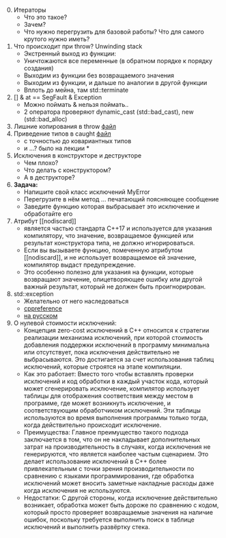 0. Итераторы
    - Что это такое?
    - Зачем?
    - Что нужно перегрузить для базовой работы? Что для самого крутого нужно иметь?
1. Что происходит при throw?  Unwinding stack
    - Экстренный выход из функции:
    - Уничтожаются все переменные (в обратном порядке к порядку создания)
    - Выходим из функции без возвращаемого значения
    - Выходим из функции, и дальше по аналогии в другой функции
    - Вплоть до мейна, там std::terminate 
2. [] & at == SegFault & Exception
    - Можно поймать & нельзя поймать..
    - 2 оператора проверяют dynamic_cast (std::bad_cast), new (std::bad_alloc)
3. Лишние копирования в throw [файл](exceptions_1.cpp)
4. Приведение типов в caught [файл](exceptions_2.cpp)
    - с точностью до ковариантных типов
    - и ...? было на лекции *
5. Исключения в конструкторе и деструкторе
    - Чем плохо?
    - Что делать с конструктором?
    - А в деструкторе?
6. **Задача:**
    - Напишите свой класс исключений MyError
    - Перегрузите в нём метод ... печатающий поясняющее сообщение
    - Заведите функцию которая выбрасывает это исключение и обработайте его
7. Атрибут [[nodiscard]]
    - является частью стандарта C++17 и используется для указания компилятору, что значение, возвращаемое функцией или результат конструктора типа, не должно игнорироваться.
    - Если вы вызываете функцию, помеченную атрибутом [[nodiscard]], и не использует возвращаемое ей значение, компилятор выдаст предупреждение.
    - Это особенно полезно для указания на функции, которые возвращают значение, олицетворяющее ошибку или другой важный результат, который не должен быть проигнорирован.
8. std::exception
    - Желательно от него наследоваться 
    - [cppreference](https://en.cppreference.com/w/cpp/error/exception)
    - [на русском](https://metanit.com/cpp/tutorial/6.2.php)
9. О нулевой стоимости исключений:
    - Концепция zero-cost исключений в C++ относится к стратегии реализации механизма исключений, при которой стоимость добавления поддержки исключений в программу минимальна или отсутствует, пока исключения действительно не выбрасываются. Это достигается за счет использования таблиц исключений, которые строятся на этапе компиляции.
    - Как это работает: Вместо того чтобы вставлять проверки исключений и код обработки в каждый участок кода, который может сгенерировать исключение, компилятор использует таблицы для отображения соответствия между местом в программе, где может возникнуть исключение, и соответствующим обработчиком исключений. Эти таблицы используются во время выполнения программы только тогда, когда действительно происходит исключение.
    - Преимущества: Главное преимущество такого подхода заключается в том, что он не накладывает дополнительных затрат на производительность в случаях, когда исключения не генерируются, что является наиболее частым сценарием. Это делает использование исключений в C++ более привлекательным с точки зрения производительности по сравнению с языками программирования, где обработка исключений может вносить заметные накладные расходы даже когда исключения не используются.
    - Недостатки: С другой стороны, когда исключение действительно возникает, обработка может быть дороже по сравнению с кодом, который просто проверяет возвращаемые значения на наличие ошибок, поскольку требуется выполнить поиск в таблице исключений и выполнить развёртку стека.
